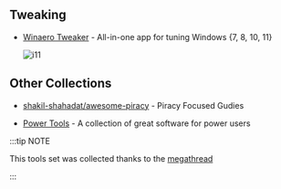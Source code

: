 

## Tweaking

- [Winaero Tweaker](https://winaero.com/winaero-tweaker/) - All-in-one app for tuning Windows {7, 8, 10, 11}

    ![i11](https://cdn.discordapp.com/attachments/1163847683207856178/1165122544949542952/Winaero-Tweaker-1.png?ex=6545b3ed&is=65333eed&hm=19a20fd076630ef8f33bd48843ae2423a0f6b29ca793f3b36101175ba4edc1f2&)

## Other Collections

- [shakil-shahadat/awesome-piracy](https://shakil-shahadat.github.io/awesome-piracy/#windows-privacy) - Piracy Focused Gudies

- [Power Tools](https://www.slant.co/topics/6217/~power-user-tools-for-windows) - A collection of great software for power users

:::tip NOTE

This tools set was collected thanks to the [megathread](https://rentry.co/megathread)

:::

